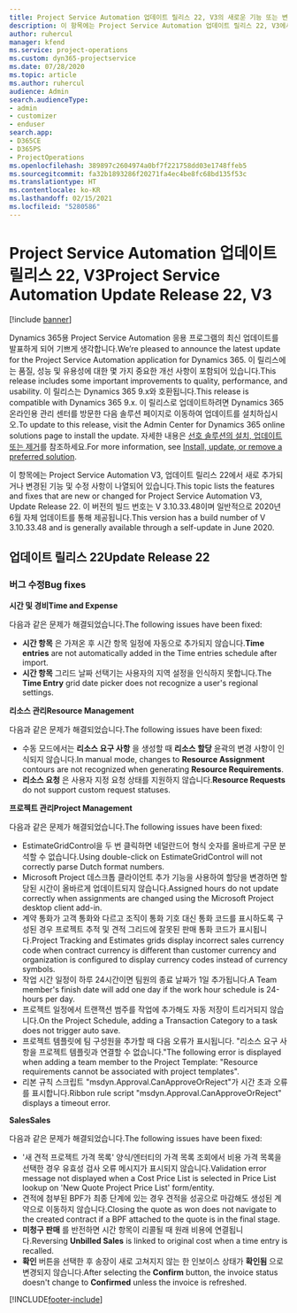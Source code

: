 ```yaml
---
title: Project Service Automation 업데이트 릴리스 22, V3의 새로운 기능 또는 변경된 기능
description: 이 항목에는 Project Service Automation 업데이트 릴리스 22, V3에서 사용할 수 있는 기능 및 수정 사항이 나열되어 있습니다.
author: ruhercul
manager: kfend
ms.service: project-operations
ms.custom: dyn365-projectservice
ms.date: 07/28/2020
ms.topic: article
ms.author: ruhercul
audience: Admin
search.audienceType:
- admin
- customizer
- enduser
search.app:
- D365CE
- D365PS
- ProjectOperations
ms.openlocfilehash: 389897c2604974a0bf7f221758dd03e1748ffeb5
ms.sourcegitcommit: fa32b1893286f20271fa4ec4be8fc68bd135f53c
ms.translationtype: HT
ms.contentlocale: ko-KR
ms.lasthandoff: 02/15/2021
ms.locfileid: "5280586"
---
```

# <a name="project-service-automation-update-release-22-v3"></a><span data-ttu-id="ff167-103">Project Service Automation 업데이트 릴리스 22, V3</span><span class="sxs-lookup"><span data-stu-id="ff167-103">Project Service Automation Update Release 22, V3</span></span>

[!include [banner](../includes/psa-now-project-operations.md)]

<span data-ttu-id="ff167-104">Dynamics 365용 Project Service Automation 응용 프로그램의 최신 업데이트를 발표하게 되어 기쁘게 생각합니다.</span><span class="sxs-lookup"><span data-stu-id="ff167-104">We’re pleased to announce the latest update for the Project Service Automation application for Dynamics 365.</span></span> <span data-ttu-id="ff167-105">이 릴리스에는 품질, 성능 및 유용성에 대한 몇 가지 중요한 개선 사항이 포함되어 있습니다.</span><span class="sxs-lookup"><span data-stu-id="ff167-105">This release includes some important improvements to quality, performance, and usability.</span></span> <span data-ttu-id="ff167-106">이 릴리스는 Dynamics 365 9.x와 호환됩니다.</span><span class="sxs-lookup"><span data-stu-id="ff167-106">This release is compatible with Dynamics 365 9.x.</span></span> <span data-ttu-id="ff167-107">이 릴리스로 업데이트하려면 Dynamics 365 온라인용 관리 센터를 방문한 다음 솔루션 페이지로 이동하여 업데이트를 설치하십시오.</span><span class="sxs-lookup"><span data-stu-id="ff167-107">To update to this release, visit the Admin Center for Dynamics 365 online solutions page to install the update.</span></span> <span data-ttu-id="ff167-108">자세한 내용은 [선호 솔루션의 설치, 업데이트 또는 제거](https://docs.microsoft.com/power-platform/admin/install-remove-preferred-solution)를 참조하세요.</span><span class="sxs-lookup"><span data-stu-id="ff167-108">For more information, see [Install, update, or remove a preferred solution](https://docs.microsoft.com/power-platform/admin/install-remove-preferred-solution).</span></span>

<span data-ttu-id="ff167-109">이 항목에는 Project Service Automation V3, 업데이트 릴리스 22에서 새로 추가되거나 변경된 기능 및 수정 사항이 나열되어 있습니다.</span><span class="sxs-lookup"><span data-stu-id="ff167-109">This topic lists the features and fixes that are new or changed for Project Service Automation V3, Update Release 22.</span></span> <span data-ttu-id="ff167-110">이 버전의 빌드 번호는 V 3.10.33.48이며 일반적으로 2020년 6월 자체 업데이트를 통해 제공됩니다.</span><span class="sxs-lookup"><span data-stu-id="ff167-110">This version has a build number of V 3.10.33.48 and is generally available through a self-update in June 2020.</span></span>

## <a name="update-release-22"></a><span data-ttu-id="ff167-111">업데이트 릴리스 22</span><span class="sxs-lookup"><span data-stu-id="ff167-111">Update Release 22</span></span>

### <a name="bug-fixes"></a><span data-ttu-id="ff167-112">버그 수정</span><span class="sxs-lookup"><span data-stu-id="ff167-112">Bug fixes</span></span>



<span data-ttu-id="ff167-113">**시간 및 경비**</span><span class="sxs-lookup"><span data-stu-id="ff167-113">**Time and Expense**</span></span>

<span data-ttu-id="ff167-114">다음과 같은 문제가 해결되었습니다.</span><span class="sxs-lookup"><span data-stu-id="ff167-114">The following issues have been fixed:</span></span>

- <span data-ttu-id="ff167-115">**시간 항목** 은 가져온 후 시간 항목 일정에 자동으로 추가되지 않습니다.</span><span class="sxs-lookup"><span data-stu-id="ff167-115">**Time entries** are not automatically added in the Time entries schedule after import.</span></span>
- <span data-ttu-id="ff167-116">**시간 항목** 그리드 날짜 선택기는 사용자의 지역 설정을 인식하지 못합니다.</span><span class="sxs-lookup"><span data-stu-id="ff167-116">The **Time Entry** grid date picker does not recognize a user's regional settings.</span></span>

<span data-ttu-id="ff167-117">**리소스 관리**</span><span class="sxs-lookup"><span data-stu-id="ff167-117">**Resource Management**</span></span>

<span data-ttu-id="ff167-118">다음과 같은 문제가 해결되었습니다.</span><span class="sxs-lookup"><span data-stu-id="ff167-118">The following issues have been fixed:</span></span>

- <span data-ttu-id="ff167-119">수동 모드에서는 **리소스 요구 사항** 을 생성할 때 **리소스 할당** 윤곽의 변경 사항이 인식되지 않습니다.</span><span class="sxs-lookup"><span data-stu-id="ff167-119">In manual mode, changes to **Resource Assignment** contours are not recognized when generating **Resource Requirements**.</span></span>
- <span data-ttu-id="ff167-120">**리소스 요청** 은 사용자 지정 요청 상태를 지원하지 않습니다.</span><span class="sxs-lookup"><span data-stu-id="ff167-120">**Resource Requests** do not support custom request statuses.</span></span>

<span data-ttu-id="ff167-121">**프로젝트 관리**</span><span class="sxs-lookup"><span data-stu-id="ff167-121">**Project Management**</span></span>

<span data-ttu-id="ff167-122">다음과 같은 문제가 해결되었습니다.</span><span class="sxs-lookup"><span data-stu-id="ff167-122">The following issues have been fixed:</span></span>

- <span data-ttu-id="ff167-123">EstimateGridControl을 두 번 클릭하면 네덜란드어 형식 숫자를 올바르게 구문 분석할 수 없습니다.</span><span class="sxs-lookup"><span data-stu-id="ff167-123">Using double-click on EstimateGridControl will not correctly parse Dutch format numbers.</span></span>
- <span data-ttu-id="ff167-124">Microsoft Project 데스크톱 클라이언트 추가 기능을 사용하여 할당을 변경하면 할당된 시간이 올바르게 업데이트되지 않습니다.</span><span class="sxs-lookup"><span data-stu-id="ff167-124">Assigned hours do not update correctly when assignments are changed using the Microsoft Project desktop client add-in.</span></span>
- <span data-ttu-id="ff167-125">계약 통화가 고객 통화와 다르고 조직이 통화 기호 대신 통화 코드를 표시하도록 구성된 경우 프로젝트 추적 및 견적 그리드에 잘못된 판매 통화 코드가 표시됩니다.</span><span class="sxs-lookup"><span data-stu-id="ff167-125">Project Tracking and Estimates grids display incorrect sales currency code when contract currency is different than customer currency and organization is configured to display currency codes instead of currency symbols.</span></span>
- <span data-ttu-id="ff167-126">작업 시간 일정이 하루 24시간이면 팀원의 종료 날짜가 1일 추가됩니다.</span><span class="sxs-lookup"><span data-stu-id="ff167-126">A Team member's finish date will add one day if the work hour schedule is 24-hours per day.</span></span>
- <span data-ttu-id="ff167-127">프로젝트 일정에서 트랜잭션 범주를 작업에 추가해도 자동 저장이 트리거되지 않습니다.</span><span class="sxs-lookup"><span data-stu-id="ff167-127">On the Project Schedule, adding a Transaction Category to a task does not trigger auto save.</span></span>
- <span data-ttu-id="ff167-128">프로젝트 템플릿에 팀 구성원을 추가할 때 다음 오류가 표시됩니다. "리소스 요구 사항을 프로젝트 템플릿과 연결할 수 없습니다."</span><span class="sxs-lookup"><span data-stu-id="ff167-128">The following error is displayed when adding a team member to the Project Template: "Resource requirements cannot be associated with project templates".</span></span> 
- <span data-ttu-id="ff167-129">리본 규칙 스크립트 "msdyn.Approval.CanApproveOrReject"가 시간 초과 오류를 표시합니다.</span><span class="sxs-lookup"><span data-stu-id="ff167-129">Ribbon rule script "msdyn.Approval.CanApproveOrReject" displays a timeout error.</span></span>

<span data-ttu-id="ff167-130">**Sales**</span><span class="sxs-lookup"><span data-stu-id="ff167-130">**Sales**</span></span>

<span data-ttu-id="ff167-131">다음과 같은 문제가 해결되었습니다.</span><span class="sxs-lookup"><span data-stu-id="ff167-131">The following issues have been fixed:</span></span>

- <span data-ttu-id="ff167-132">'새 견적 프로젝트 가격 목록' 양식/엔터티의 가격 목록 조회에서 비용 가격 목록을 선택한 경우 유효성 검사 오류 메시지가 표시되지 않습니다.</span><span class="sxs-lookup"><span data-stu-id="ff167-132">Validation error message not displayed when a Cost Price List is selected in Price List lookup on 'New Quote Project Price List' form/entity.</span></span>
- <span data-ttu-id="ff167-133">견적에 첨부된 BPF가 최종 단계에 있는 경우 견적을 성공으로 마감해도 생성된 계약으로 이동하지 않습니다.</span><span class="sxs-lookup"><span data-stu-id="ff167-133">Closing the quote as won does not navigate to the created contract if a BPF attached to the quote is in the final stage.</span></span>
- <span data-ttu-id="ff167-134">**미청구 판매** 를 반전하면 시간 항목이 리콜될 때 원래 비용에 연결됩니다.</span><span class="sxs-lookup"><span data-stu-id="ff167-134">Reversing **Unbilled Sales** is linked to original cost when a time entry is recalled.</span></span>
- <span data-ttu-id="ff167-135">**확인** 버튼을 선택한 후 송장이 새로 고쳐지지 않는 한 인보이스 상태가 **확인됨** 으로 변경되지 않습니다.</span><span class="sxs-lookup"><span data-stu-id="ff167-135">After selecting the **Confirm** button, the invoice status doesn't change to **Confirmed** unless the invoice is refreshed.</span></span>


[!INCLUDE[footer-include](../includes/footer-banner.md)]